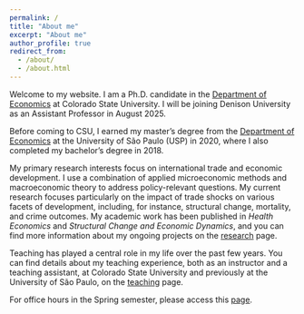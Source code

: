 ```yaml
---
permalink: /
title: "About me"
excerpt: "About me"
author_profile: true
redirect_from: 
  - /about/
  - /about.html
---
```


<!-- Google tag (gtag.js) -->
<script async src="https://www.googletagmanager.com/gtag/js?id=G-ETZN97YVKW"></script>
<script>
  window.dataLayer = window.dataLayer || [];
  function gtag(){dataLayer.push(arguments);}
  gtag('js', new Date());

  gtag('config', 'G-ETZN97YVKW');
</script>
<script>google-site-verification=bKEzMH2xFq-SywbK9y8bpG7WNI66nh2GeDoxAJ80Oho</script>

Welcome to my website. I am a Ph.D. candidate in the [Department of Economics](https://economics.colostate.edu/) at Colorado State University. I will be joining Denison University as an Assistant Professor in August 2025.

Before coming to CSU, I earned my master’s degree from the [Department of Economics](https://www.fea.usp.br/economia) at the University of São Paulo (USP) in 2020, where I also completed my bachelor’s degree in 2018.

My primary research interests focus on international trade and economic development. I use a combination of applied microeconomic methods and macroeconomic theory to address policy-relevant questions. My current research focuses particularly on the impact of trade shocks on various facets of development, including, for instance, structural change, mortality, and crime outcomes. My academic work has been published in *Health Economics* and *Structural Change and Economic Dynamics*, and you can find more information about my ongoing projects on the [research](research) page.

Teaching has played a central role in my life over the past few years. You can find details about my teaching experience, both as an instructor and a teaching assistant, at Colorado State University and previously at the University of São Paulo, on the [teaching](teaching) page.

For office hours in the Spring semester, please access this [page](https://cal.com/vcicero).
